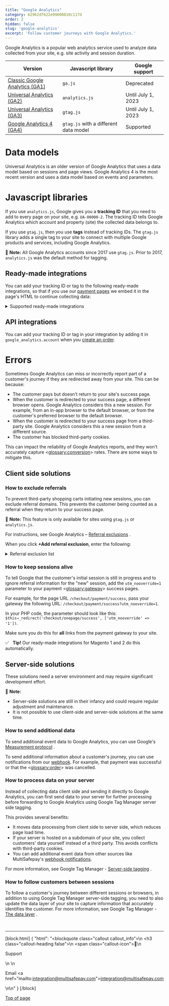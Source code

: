 ```yaml
---
title: "Google Analytics"
category: 62962df622e99600810c117d
order: 2
hidden: false
slug: 'google-analytics'
excerpt: 'Follow customer journeys with Google Analytics.'
---
```

Google Analytics is a popular web analytics service used to analyze data collected from your site, e.g. site activity and session duration.

| Version | Javascript library | Google support |
|---|---|---|
| <a href="https://developers.google.com/analytics/devguides/collection/gajs?hl=en" target="_blank">Classic Google Analytics (GA1)</a> <i class="fa fa-external-link" style="font-size:12px;color:#8b929e"></i> | `ga.js` | Deprecated |
| <a href="https://developers.google.com/analytics/devguides/collection/analyticsjs" target="_blank">Universal Analytics (GA2)</a> <i class="fa fa-external-link" style="font-size:12px;color:#8b929e"></i> | `analytics.js` | Until July 1, 2023 |
| <a href="https://developers.google.com/analytics/devguides/collection/gtagjs" target="_blank">Universal Analytics (GA3)</a> <i class="fa fa-external-link" style="font-size:12px;color:#8b929e"></i> | `gtag.js` | Until July 1, 2023 |
| <a href="https://developers.google.com/analytics/devguides/collection/ga4" target="_blank">Google Analytics 4 (GA4)</a> <i class="fa fa-external-link" style="font-size:12px;color:#8b929e"></i> | `gtag.js` with a different data model | Supported |

# Data models
Universal Analytics is an older version of Google Analytics that uses a data model based on sessions and page views. Google Analytics 4 is the most recent version and uses a data model based on events and parameters.

# Javascript libraries

If you use `analytics.js`, Google gives you a **tracking ID** that you need to add to every page on your site, e.g. `UA-00000-2`. The tracking ID tells Google Analytics which account and property (site) the collected data belongs to.

If you use `gtag.js`, then you use **tags** instead of tracking IDs. The `gtag.js` library adds a single tag to your site to connect with multiple Google products and services, including Google Analytics. 

📘 **Note:** All Google Analytics accounts since 2017 use `gtag.js`. Prior to 2017, `analytics.js` was the default method for tagging.

## Ready-made integrations

You can add your tracking ID or tag to the following ready-made integrations, so that if you use our [payment pages](/docs/payment-pages/) we embed it in the page's HTML to continue collecting data:

<details id="ready-made-integrations">
<summary>Supported ready-made integrations</summary>
<br>

- [Magento 1](/docs/magento-1/)
- [Magento 2](/docs/magento-2/)
- [Odoo](/docs/odoo)
- [OpenCart](/docs/opencart)
- [OsCommerce](/docs/oscommerce)
- [PrestaShop 1.6](/docs/prestashop-1-6/)
- [Shopware 5](/docs/shopware#shopware-5)
- [WooCommerce](/docs/woocommerce/)
- [X-Cart](/docs/x-cart/)
- [Zen Cart](/docs/zen-cart/)

</details>

## API integrations

You can add your tracking ID or tag in your integration by adding it in `google_analytics.account` when you [create an order](/reference/createorder/).

# Errors

Sometimes Google Analytics can miss or incorrectly report part of a customer's journey if they are redirected away from your site. This can be because:

- The customer pays but doesn't return to your site's success page.
- When the customer is redirected to your success page, a different browser opens. Google Analytics considers this a new session. For example, from an in-app browser to the default browser, or from the customer's preferred browser to the default browser.
- When the customer is redirected to your success page from a third-party site. Google Analytics considers this a new session from a different source.
- The customer has blocked third-party cookies.

This can impact the reliability of Google Analytics reports, and they won't accurately capture <<glossary:conversion>> rates. There are some ways to mitigate this.

## Client side solutions

### How to exclude referrals

To prevent third-party shopping carts initiating new sessions, you can exclude referral domains. This prevents the customer being counted as a referral when they return to your success page. 

📘 **Note:** This feature is only available for sites using `gtag.js` or `analytics.js`.

For instructions, see Google Analytics – <a href="https://support.google.com/analytics/answer/2795830" target="_blank">Referral exclusions</a> <i class="fa fa-external-link" style="font-size:12px;color:#8b929e"></i>.

When you click **+Add referral exclusion**, enter the following:

<details id="referral-exclusion-list">
<summary>Referral exclusion list</summary>
<br>

```
*.wlp-acs.com
*.securecode.com
*.arcot.com
3dsecure.icscards.nl
paypal.com
tpeweb.paybox.com
acs.netcetera.ch
3dsecure.paylife.at
3d-secure-code.de
clicksafe.lloydstsb.com
mastercardsecurecode.sparkassen-kreditkarten.de
3ds.e-cartebleue.com
acs-3dsecure.cm-cic.com
*.multisafepay.com
www.abnamro.nl
*.asnbank.nl
ideal.bunq.com
ideal.ing.nl
ideal.knab.nl
betalen.rabobank.nl
*.snsbank.nl
*.regiobank.nl
ideal.triodos.nl
ideal.vanlanschot.com
*.kbc.be
*.belfius.be
*.ing.be
*.paysafecard.com
*.alipay.com
*.trustly.com
verified-by-visa.ing-diba.de
3d-secure.pluscard.de
3dsecure-cardprocess.de
3dsecure.bw-bank.de
3dsecure.deutsche-bank.de
geschuetzteinkaufen.commerzbank.de
giropay.postbank.de
ideal.ing.nl
ps4acs.netcetera-payment.ch
sofort.com
verifiedbyvisa.comdirect.de
```
</details>

### How to keep sessions alive

To tell Google that the customer's initial session is still in progress and to ignore referral information for the "new" session, add the `utm_nooverride=1` parameter to your payment <<glossary:gateway>> success pages. 

For example, for the page URL `/checkout/payment/success`, pass your gateway the following URL: `/checkout/payment/success?utm_nooverride=1`. 

In your PHP code, the parameter should look like this: `$this→_redirect('checkout/onepage/success', ['utm_nooverride' => '1'])`.

Make sure you do this for **all** links from the payment gateway to your site.

✅ &nbsp; **Tip!** Our ready-made integrations for Magento 1 and 2 do this automatically. 

## Server-side solutions

These solutions need a server environment and may require significant development effort.

📘 **Note:**
- Server-side solutions are still in their infancy and could require regular adjustment and maintenance.
- It is not possible to use client-side and server-side solutions at the same time.

### How to send additional data
To send additional event data to Google Analytics, you can use Google's <a href="https://developers.google.com/analytics/devguides/collection/protocol/ga4" target="_blank">Measurement protocol</a> <i class="fa fa-external-link" style="font-size:12px;color:#8b929e"></i>. 

To send additional information about a customer's journey, you can use notifications from our [webhook](/docs/webhook/). For example, that payment was successful or that the <<glossary:order>> was cancelled.

### How to process data on your server

Instead of collecting data client side and sending it directly to Google Analytics, you can first send data to your server for further processing before forwarding to Google Analytics using Google Tag Manager server side tagging.

This provides several benefits:
- It moves data processing from client side to server side, which reduces page load time.
- If your server is hosted on a subdomain of your site, you collect customers' data yourself instead of a third party. This avoids conflicts with third-party cookies.
- You can add additional event data from other sources like MultiSafepay's [webhook notifications](/docs/webhook/).

For more information, see Google Tag Manager - <a href="https://developers.google.com/tag-platform/tag-manager/server-side" target="_blank">Server-side tagging</a> <i class="fa fa-external-link" style="font-size:12px;color:#8b929e"></i>.

### How to follow customers between sessions

To follow a customer's journey between different sessions or browsers, in addition to using Google Tag Manager server-side tagging, you need to also update the data layer of your site to capture information that accurately identifies the customer. For more information, see Google Tag Manager - <a href="https://developers.google.com/tag-platform/tag-manager/web/datalayer" target="_blank">The data layer</a> <i class="fa fa-external-link" style="font-size:12px;color:#8b929e"></i>.

<br>

---

[block:html]
{
  "html": "<blockquote class=\"callout callout_info\">\n    <h3 class=\"callout-heading false\">\n        <span class=\"callout-icon\">💬</span>\n        <p>Support</p>\n    </h3>\n    <p>Email <a href=\"mailto:integration@multisafepay.com\">integration@multisafepay.com</a></p>\n</blockquote>\n"
}
[/block]

[Top of page](#)